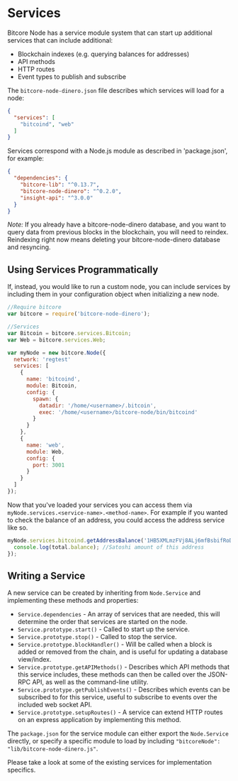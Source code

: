 # Services
Bitcore Node has a service module system that can start up additional services that can include additional:
- Blockchain indexes (e.g. querying balances for addresses)
- API methods
- HTTP routes
- Event types to publish and subscribe

The `bitcore-node-dinero.json` file describes which services will load for a node:

```json
{
  "services": [
    "bitcoind", "web"
  ]
}
```

Services correspond with a Node.js module as described in 'package.json', for example:

```json
{
  "dependencies": {
    "bitcore-lib": "^0.13.7",
    "bitcore-node-dinero": "^0.2.0",
    "insight-api": "^3.0.0"
  }
}
```

_Note:_ If you already have a bitcore-node-dinero database, and you want to query data from previous blocks in the blockchain, you will need to reindex. Reindexing right now means deleting your bitcore-node-dinero database and resyncing.

## Using Services Programmatically
If, instead, you would like to run a custom node, you can include services by including them in your configuration object when initializing a new node.

```js
//Require bitcore
var bitcore = require('bitcore-node-dinero');

//Services
var Bitcoin = bitcore.services.Bitcoin;
var Web = bitcore.services.Web;

var myNode = new bitcore.Node({
  network: 'regtest'
  services: [
    {
      name: 'bitcoind',
      module: Bitcoin,
      config: {
        spawn: {
          datadir: '/home/<username>/.bitcoin',
          exec: '/home/<username>/bitcore-node/bin/bitcoind'
        }
      }
    },
    {
      name: 'web',
      module: Web,
      config: {
        port: 3001
      }
    }
  ]
});
```

Now that you've loaded your services you can access them via `myNode.services.<service-name>.<method-name>`. For example if you wanted to check the balance of an address, you could access the address service like so.

```js
myNode.services.bitcoind.getAddressBalance('1HB5XMLmzFVj8ALj6mfBsbifRoD4miY36v', false, function(err, total) {
  console.log(total.balance); //Satoshi amount of this address
});
```

## Writing a Service
A new service can be created by inheriting from `Node.Service` and implementing these methods and properties:
- `Service.dependencies` -  An array of services that are needed, this will determine the order that services are started on the node.
- `Service.prototype.start()` - Called to start up the service.
- `Service.prototype.stop()` - Called to stop the service.
- `Service.prototype.blockHandler()` - Will be called when a block is added or removed from the chain, and is useful for updating a database view/index.
- `Service.prototype.getAPIMethods()` - Describes which API methods that this service includes, these methods can then be called over the JSON-RPC API, as well as the command-line utility.
- `Service.prototype.getPublishEvents()` - Describes which events can be subscribed to for this service, useful to subscribe to events over the included web socket API.
- `Service.prototype.setupRoutes()` - A service can extend HTTP routes on an express application by implementing this method.

The `package.json` for the service module can either export the `Node.Service` directly, or specify a specific module to load by including `"bitcoreNode": "lib/bitcore-node-dinero.js"`.

Please take a look at some of the existing services for implementation specifics.

